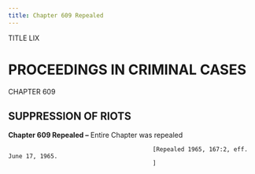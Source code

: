 ```yaml
---
title: Chapter 609 Repealed
---
```


TITLE LIX
                                             
PROCEEDINGS IN CRIMINAL CASES
=============================

CHAPTER 609
                                             
SUPPRESSION OF RIOTS
--------------------

**Chapter 609 Repealed –** Entire Chapter was repealed


                                             [Repealed 1965, 167:2, eff. June 17, 1965.
                                             ]

